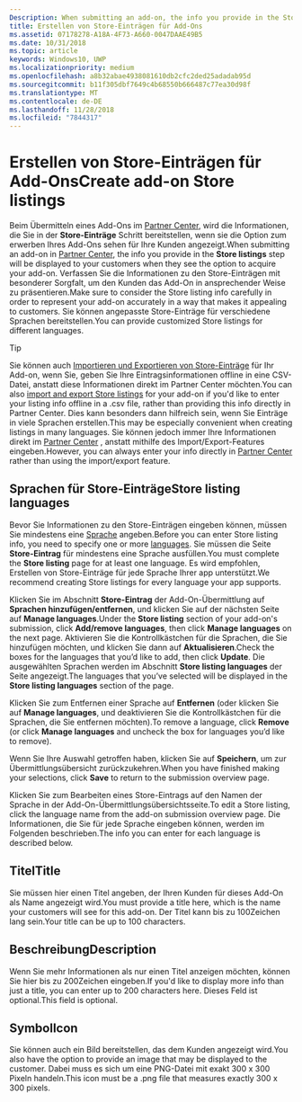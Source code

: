 ```yaml
---
Description: When submitting an add-on, the info you provide in the Store listings step will be displayed to your customers.
title: Erstellen von Store-Einträgen für Add-Ons
ms.assetid: 07178278-A18A-4F73-A660-0047DAAE49B5
ms.date: 10/31/2018
ms.topic: article
keywords: Windows10, UWP
ms.localizationpriority: medium
ms.openlocfilehash: a8b32abae4938081610db2cfc2ded25adadab95d
ms.sourcegitcommit: b11f305dbf7649c4b68550b666487c77ea30d98f
ms.translationtype: MT
ms.contentlocale: de-DE
ms.lasthandoff: 11/28/2018
ms.locfileid: "7844317"
---
```

# <a name="create-add-on-store-listings"></a><span data-ttu-id="eaf17-103">Erstellen von Store-Einträgen für Add-Ons</span><span class="sxs-lookup"><span data-stu-id="eaf17-103">Create add-on Store listings</span></span>

<span data-ttu-id="eaf17-104">Beim Übermitteln eines Add-Ons im [Partner Center](https://partner.microsoft.com/dashboard), wird die Informationen, die Sie in der **Store-Einträge** Schritt bereitstellen, wenn sie die Option zum erwerben Ihres Add-Ons sehen für Ihre Kunden angezeigt.</span><span class="sxs-lookup"><span data-stu-id="eaf17-104">When submitting an add-on in [Partner Center](https://partner.microsoft.com/dashboard), the info you provide in the **Store listings** step will be displayed to your customers when they see the option to acquire your add-on.</span></span> <span data-ttu-id="eaf17-105">Verfassen Sie die Informationen zu den Store-Einträgen mit besonderer Sorgfalt, um den Kunden das Add-On in ansprechender Weise zu präsentieren.</span><span class="sxs-lookup"><span data-stu-id="eaf17-105">Make sure to consider the Store listing info carefully in order to represent your add-on accurately in a way that makes it appealing to customers.</span></span> <span data-ttu-id="eaf17-106">Sie können angepasste Store-Einträge für verschiedene Sprachen bereitstellen.</span><span class="sxs-lookup"><span data-stu-id="eaf17-106">You can provide customized Store listings for different languages.</span></span>

> [!TIP]
> <span data-ttu-id="eaf17-107">Sie können auch [Importieren und Exportieren von Store-Einträge](import-and-export-store-listings.md) für Ihr Add-on, wenn Sie, geben Sie Ihre Eintragsinformationen offline in eine CSV-Datei, anstatt diese Informationen direkt im Partner Center möchten.</span><span class="sxs-lookup"><span data-stu-id="eaf17-107">You can also [import and export Store listings](import-and-export-store-listings.md) for your add-on if you'd like to enter your listing info offline in a .csv file, rather than providing this info directly in Partner Center.</span></span> <span data-ttu-id="eaf17-108">Dies kann besonders dann hilfreich sein, wenn Sie Einträge in viele Sprachen erstellen.</span><span class="sxs-lookup"><span data-stu-id="eaf17-108">This may be especially convenient when creating listings in many languages.</span></span> <span data-ttu-id="eaf17-109">Sie können jedoch immer Ihre Informationen direkt im [Partner Center](https://partner.microsoft.com/dashboard) , anstatt mithilfe des Import/Export-Features eingeben.</span><span class="sxs-lookup"><span data-stu-id="eaf17-109">However, you can always enter your info directly in [Partner Center](https://partner.microsoft.com/dashboard) rather than using the import/export feature.</span></span>


## <a name="store-listing-languages"></a><span data-ttu-id="eaf17-110">Sprachen für Store-Einträge</span><span class="sxs-lookup"><span data-stu-id="eaf17-110">Store listing languages</span></span>

<span data-ttu-id="eaf17-111">Bevor Sie Informationen zu den Store-Einträgen eingeben können, müssen Sie mindestens eine [Sprache](supported-languages.md) angeben.</span><span class="sxs-lookup"><span data-stu-id="eaf17-111">Before you can enter Store listing info, you need to specify one or more [languages](supported-languages.md).</span></span> <span data-ttu-id="eaf17-112">Sie müssen die Seite **Store-Eintrag** für mindestens eine Sprache ausfüllen.</span><span class="sxs-lookup"><span data-stu-id="eaf17-112">You must complete the **Store listing** page for at least one language.</span></span> <span data-ttu-id="eaf17-113">Es wird empfohlen, Erstellen von Store-Einträge für jede Sprache Ihrer app unterstützt.</span><span class="sxs-lookup"><span data-stu-id="eaf17-113">We recommend creating Store listings for every language your app supports.</span></span>

<span data-ttu-id="eaf17-114">Klicken Sie im Abschnitt **Store-Eintrag** der Add-On-Übermittlung auf **Sprachen hinzufügen/entfernen**, und klicken Sie auf der nächsten Seite auf **Manage languages**.</span><span class="sxs-lookup"><span data-stu-id="eaf17-114">Under the **Store listing** section of your add-on's submission, click **Add/remove languages**, then click **Manage languages** on the next page.</span></span> <span data-ttu-id="eaf17-115">Aktivieren Sie die Kontrollkästchen für die Sprachen, die Sie hinzufügen möchten, und klicken Sie dann auf **Aktualisieren**.</span><span class="sxs-lookup"><span data-stu-id="eaf17-115">Check the boxes for the languages that you’d like to add, then click **Update**.</span></span> <span data-ttu-id="eaf17-116">Die ausgewählten Sprachen werden im Abschnitt **Store listing languages** der Seite angezeigt.</span><span class="sxs-lookup"><span data-stu-id="eaf17-116">The languages that you’ve selected will be displayed in the **Store listing languages** section of the page.</span></span>

<span data-ttu-id="eaf17-117">Klicken Sie zum Entfernen einer Sprache auf **Entfernen** (oder klicken Sie auf **Manage languages**, und deaktivieren Sie die Kontrollkästchen für die Sprachen, die Sie entfernen möchten).</span><span class="sxs-lookup"><span data-stu-id="eaf17-117">To remove a language, click **Remove** (or click **Manage languages** and uncheck the box for languages you’d like to remove).</span></span> 

<span data-ttu-id="eaf17-118">Wenn Sie Ihre Auswahl getroffen haben, klicken Sie auf **Speichern**, um zur Übermittlungsübersicht zurückzukehren.</span><span class="sxs-lookup"><span data-stu-id="eaf17-118">When you have finished making your selections, click **Save** to return to the submission overview page.</span></span>

<span data-ttu-id="eaf17-119">Klicken Sie zum Bearbeiten eines Store-Eintrags auf den Namen der Sprache in der Add-On-Übermittlungsübersichtsseite.</span><span class="sxs-lookup"><span data-stu-id="eaf17-119">To edit a Store listing, click the language name from the add-on submission overview page.</span></span> <span data-ttu-id="eaf17-120">Die Informationen, die Sie für jede Sprache eingeben können, werden im Folgenden beschrieben.</span><span class="sxs-lookup"><span data-stu-id="eaf17-120">The info you can enter for each language is described below.</span></span>

## <a name="title"></a><span data-ttu-id="eaf17-121">Titel</span><span class="sxs-lookup"><span data-stu-id="eaf17-121">Title</span></span>

<span data-ttu-id="eaf17-122">Sie müssen hier einen Titel angeben, der Ihren Kunden für dieses Add-On als Name angezeigt wird.</span><span class="sxs-lookup"><span data-stu-id="eaf17-122">You must provide a title here, which is the name your customers will see for this add-on.</span></span> <span data-ttu-id="eaf17-123">Der Titel kann bis zu 100Zeichen lang sein.</span><span class="sxs-lookup"><span data-stu-id="eaf17-123">Your title can be up to 100 characters.</span></span>

## <a name="description"></a><span data-ttu-id="eaf17-124">Beschreibung</span><span class="sxs-lookup"><span data-stu-id="eaf17-124">Description</span></span>

<span data-ttu-id="eaf17-125">Wenn Sie mehr Informationen als nur einen Titel anzeigen möchten, können Sie hier bis zu 200Zeichen eingeben.</span><span class="sxs-lookup"><span data-stu-id="eaf17-125">If you'd like to display more info than just a title, you can enter up to 200 characters here.</span></span> <span data-ttu-id="eaf17-126">Dieses Feld ist optional.</span><span class="sxs-lookup"><span data-stu-id="eaf17-126">This field is optional.</span></span>

## <a name="icon"></a><span data-ttu-id="eaf17-127">Symbol</span><span class="sxs-lookup"><span data-stu-id="eaf17-127">Icon</span></span>

<span data-ttu-id="eaf17-128">Sie können auch ein Bild bereitstellen, das dem Kunden angezeigt wird.</span><span class="sxs-lookup"><span data-stu-id="eaf17-128">You also have the option to provide an image that may be displayed to the customer.</span></span> <span data-ttu-id="eaf17-129">Dabei muss es sich um eine PNG-Datei mit exakt 300 x 300 Pixeln handeln.</span><span class="sxs-lookup"><span data-stu-id="eaf17-129">This icon must be a .png file that measures exactly 300 x 300 pixels.</span></span>

 

 




